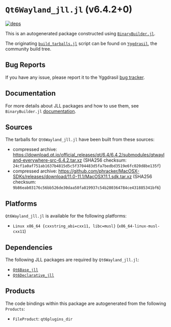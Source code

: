 # `Qt6Wayland_jll.jl` (v6.4.2+0)

[![deps](https://juliahub.com/docs/Qt6Wayland_jll/deps.svg)](https://juliahub.com/ui/Packages/Qt6Wayland_jll/mzY2s?page=2)

This is an autogenerated package constructed using [`BinaryBuilder.jl`](https://github.com/JuliaPackaging/BinaryBuilder.jl).

The originating [`build_tarballs.jl`](https://github.com/JuliaPackaging/Yggdrasil/blob/bfb49ce394ef1bb1800fa56f570e0c3edf281ca8/Q/Qt6Wayland/build_tarballs.jl) script can be found on [`Yggdrasil`](https://github.com/JuliaPackaging/Yggdrasil/), the community build tree.

## Bug Reports

If you have any issue, please report it to the Yggdrasil [bug tracker](https://github.com/JuliaPackaging/Yggdrasil/issues).

## Documentation

For more details about JLL packages and how to use them, see `BinaryBuilder.jl` [documentation](https://docs.binarybuilder.org/stable/jll/).

## Sources

The tarballs for `Qt6Wayland_jll.jl` have been built from these sources:

* compressed archive: https://download.qt.io/official_releases/qt/6.4/6.4.2/submodules/qtwayland-everywhere-src-6.4.2.tar.xz (SHA256 checksum: `24cf1a0af751ab1637b4815d5c5f3704483d5fa7bedbd3519e6fc020d8be135f`)
* compressed archive: https://github.com/phracker/MacOSX-SDKs/releases/download/11.0-11.1/MacOSX11.1.sdk.tar.xz (SHA256 checksum: `9b86eab03176c56bb526de30daa50fa819937c54b280364784ce431885341bf6`)

## Platforms

`Qt6Wayland_jll.jl` is available for the following platforms:

* `Linux x86_64 {cxxstring_abi=cxx11, libc=musl}` (`x86_64-linux-musl-cxx11`)

## Dependencies

The following JLL packages are required by `Qt6Wayland_jll.jl`:

* [`Qt6Base_jll`](https://github.com/JuliaBinaryWrappers/Qt6Base_jll.jl)
* [`Qt6Declarative_jll`](https://github.com/JuliaBinaryWrappers/Qt6Declarative_jll.jl)

## Products

The code bindings within this package are autogenerated from the following `Products`:

* `FileProduct`: `qt6plugins_dir`
